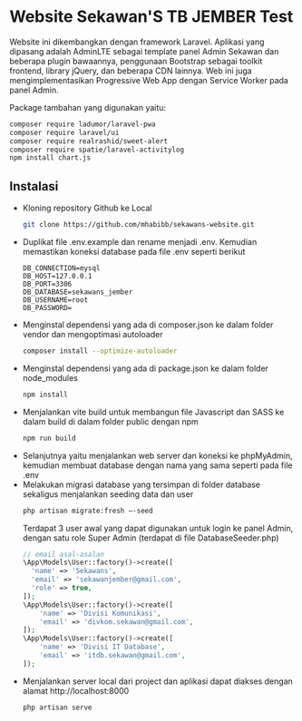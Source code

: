 # Website Sekawan'S TB JEMBER Test

Website ini dikembangkan dengan framework Laravel. Aplikasi yang dipasang adalah AdminLTE sebagai template panel Admin Sekawan dan beberapa plugin bawaannya, penggunaan Bootstrap sebagai toolkit frontend, library jQuery, dan beberapa CDN lainnya. Web ini juga mengimplementasikan Progressive Web App dengan Service Worker pada panel Admin.

Package tambahan yang digunakan yaitu:
```bash
composer require ladumor/laravel-pwa
composer require laravel/ui
composer require realrashid/sweet-alert
composer require spatie/laravel-activitylog
npm install chart.js
```

## Instalasi
- Kloning repository Github ke Local
  ```bash
  git clone https://github.com/mhabibb/sekawans-website.git
  ```
- Duplikat file .env.example dan rename menjadi .env. Kemudian memastikan koneksi database pada file .env seperti berikut
  ```
  DB_CONNECTION=mysql
  DB_HOST=127.0.0.1
  DB_PORT=3306
  DB_DATABASE=sekawans_jember
  DB_USERNAME=root
  DB_PASSWORD=
  ```
- Menginstal dependensi yang ada di composer.json ke dalam folder vendor dan mengoptimasi autoloader
  ```bash
  composer install --optimize-autoloader
  ```
- Menginstal dependensi yang ada di package.json ke dalam folder node_modules
  ```bash
  npm install
  ```
- Menjalankan vite build untuk membangun file Javascript dan SASS ke dalam build di dalam folder public dengan npm
  ```bash
  npm run build
  ```
- Selanjutnya yaitu menjalankan web server dan koneksi ke phpMyAdmin, kemudian membuat database dengan nama yang sama seperti pada file .env 
- Melakukan migrasi database yang tersimpan di folder database sekaligus menjalankan seeding data dan user
  ```bash
  php artisan migrate:fresh –-seed
  ```
  Terdapat 3 user awal yang dapat digunakan untuk login ke panel Admin, dengan satu role Super Admin (terdapat di file DatabaseSeeder.php)
  ```php
  // email asal-asalan
  \App\Models\User::factory()->create([
    'name' => 'Sekawans',
    'email' => 'sekawanjember@gmail.com',
    'role' => true,
  ]);
  \App\Models\User::factory()->create([
      'name' => 'Divisi Komunikasi',
      'email' => 'divkom.sekawan@gmail.com',
  ]);
  \App\Models\User::factory()->create([
      'name' => 'Divisi IT Database',
      'email' => 'itdb.sekawan@gmail.com',
  ]);

  ```
- Menjalankan server local dari project dan aplikasi dapat diakses dengan alamat http://localhost:8000 
  ```bash
  php artisan serve
  ```
